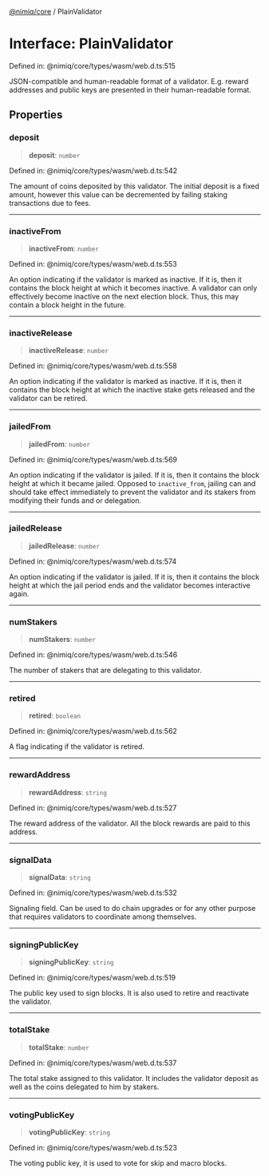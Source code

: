 [@nimiq/core](../globals.md) / PlainValidator

# Interface: PlainValidator

Defined in: @nimiq/core/types/wasm/web.d.ts:515

JSON-compatible and human-readable format of a validator. E.g. reward addresses and public keys are presented in
their human-readable format.

## Properties

### deposit

> **deposit**: `number`

Defined in: @nimiq/core/types/wasm/web.d.ts:542

The amount of coins deposited by this validator. The initial deposit is a fixed amount,
however this value can be decremented by failing staking transactions due to fees.

***

### inactiveFrom

> **inactiveFrom**: `number`

Defined in: @nimiq/core/types/wasm/web.d.ts:553

An option indicating if the validator is marked as inactive. If it is, then it contains the
block height at which it becomes inactive.
A validator can only effectively become inactive on the next election block. Thus, this may
contain a block height in the future.

***

### inactiveRelease

> **inactiveRelease**: `number`

Defined in: @nimiq/core/types/wasm/web.d.ts:558

An option indicating if the validator is marked as inactive. If it is, then it contains the
block height at which the inactive stake gets released and the validator can be retired.

***

### jailedFrom

> **jailedFrom**: `number`

Defined in: @nimiq/core/types/wasm/web.d.ts:569

An option indicating if the validator is jailed. If it is, then it contains the
block height at which it became jailed.
Opposed to `inactive_from`, jailing can and should take effect immediately to prevent
the validator and its stakers from modifying their funds and or delegation.

***

### jailedRelease

> **jailedRelease**: `number`

Defined in: @nimiq/core/types/wasm/web.d.ts:574

An option indicating if the validator is jailed. If it is, then it contains the
block height at which the jail period ends and the validator becomes interactive again.

***

### numStakers

> **numStakers**: `number`

Defined in: @nimiq/core/types/wasm/web.d.ts:546

The number of stakers that are delegating to this validator.

***

### retired

> **retired**: `boolean`

Defined in: @nimiq/core/types/wasm/web.d.ts:562

A flag indicating if the validator is retired.

***

### rewardAddress

> **rewardAddress**: `string`

Defined in: @nimiq/core/types/wasm/web.d.ts:527

The reward address of the validator. All the block rewards are paid to this address.

***

### signalData

> **signalData**: `string`

Defined in: @nimiq/core/types/wasm/web.d.ts:532

Signaling field. Can be used to do chain upgrades or for any other purpose that requires
validators to coordinate among themselves.

***

### signingPublicKey

> **signingPublicKey**: `string`

Defined in: @nimiq/core/types/wasm/web.d.ts:519

The public key used to sign blocks. It is also used to retire and reactivate the validator.

***

### totalStake

> **totalStake**: `number`

Defined in: @nimiq/core/types/wasm/web.d.ts:537

The total stake assigned to this validator. It includes the validator deposit as well as the
coins delegated to him by stakers.

***

### votingPublicKey

> **votingPublicKey**: `string`

Defined in: @nimiq/core/types/wasm/web.d.ts:523

The voting public key, it is used to vote for skip and macro blocks.
